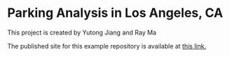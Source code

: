 # Parking Analysis in Los Angeles, CA

This project is created by Yutong Jiang and Ray Ma

The published site for this example repository is available at [this link.](https://raymondma0129.github.io/MUSA-550-Final/docs/analysis/4-folium.html)

